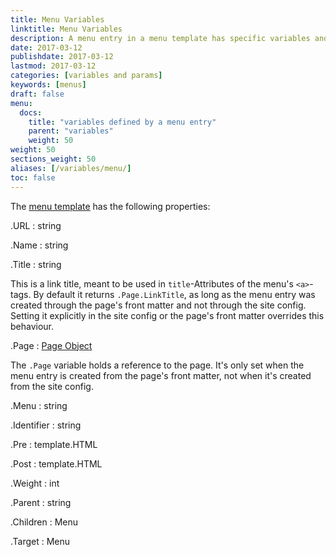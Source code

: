 ```yaml
---
title: Menu Variables
linktitle: Menu Variables
description: A menu entry in a menu template has specific variables and functions to make menu management easier.
date: 2017-03-12
publishdate: 2017-03-12
lastmod: 2017-03-12
categories: [variables and params]
keywords: [menus]
draft: false
menu:
  docs:
    title: "variables defined by a menu entry"
    parent: "variables"
    weight: 50
weight: 50
sections_weight: 50
aliases: [/variables/menu/]
toc: false
---
```


The [menu template][] has the following properties:

.URL
: string

.Name
: string

.Title
: string

This is a link title, meant to be used in `title`-Attributes of the menu's `<a>`-tags.
By default it returns `.Page.LinkTitle`, as long as the menu entry was created
through the page's front matter and not through the site config.
Setting it explicitly in the site config or the page's front matter overrides this behaviour.

.Page
: [Page Object](/variables/page/)

The `.Page` variable holds a reference to the page.
It's only set when the menu entry is created from the page's front matter,
not when it's created from the site config.


.Menu
: string

.Identifier
: string

.Pre
: template.HTML

.Post
: template.HTML

.Weight
: int

.Parent
: string

.Children
: Menu

.Target
: Menu

[menu template]: /templates/menu-templates/

